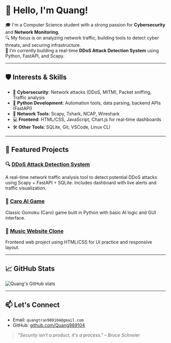 # 👋 Hello, I'm Quang!

🎓 I'm a Computer Science student with a strong passion for **Cybersecurity** and **Network Monitoring**.  
🔍 My focus is on analyzing network traffic, building tools to detect cyber threats, and securing infrastructure.  
🚀 I'm currently building a real-time **DDoS Attack Detection System** using Python, FastAPI, and Scapy.

---

## 🛡️ Interests & Skills

- 🔐 **Cybersecurity**: Network attacks (DDoS, MITM), Packet sniffing, Traffic analysis  
- 🧠 **Python Development**: Automation tools, data parsing, backend APIs (FastAPI)  
- 📡 **Network Tools**: Scapy, Tshark, NCAP, Wireshark  
- 💻 **Frontend**: HTML/CSS, JavaScript, Chart.js for real-time dashboards  
- 🛠️ **Other Tools**: SQLite, Git, VSCode, Linux CLI

---

## 🧪 Featured Projects

### 🔍 [DDoS Attack Detection System](https://github.com/Quang989104/DDoS)
A real-time network traffic analysis tool to detect potential DDoS attacks using Scapy + FastAPI + SQLite. Includes dashboard with live alerts and traffic visualization.

### 🤖 [Caro AI Game](https://github.com/Quang989104/N22DCCN025_D22CQCQ01)
Classic Gomoku (Caro) game built in Python with basic AI logic and GUI interface.

### 🎵 [Music Website Clone](https://github.com/Quang989104/Website-Music)
Frontend web project using HTML/CSS for UI practice and responsive layout.

---

## 📈 GitHub Stats

![Quang's GitHub stats](https://github-readme-stats.vercel.app/api?username=Quang989104&show_icons=true&theme=tokyonight)

---

## 📫 Let's Connect

- Email: `quangtran989104@gmail.com`  
- GitHub: [github.com/Quang989104](https://github.com/Quang989104)

> *"Security isn't a product, it's a process." – Bruce Schneier*

